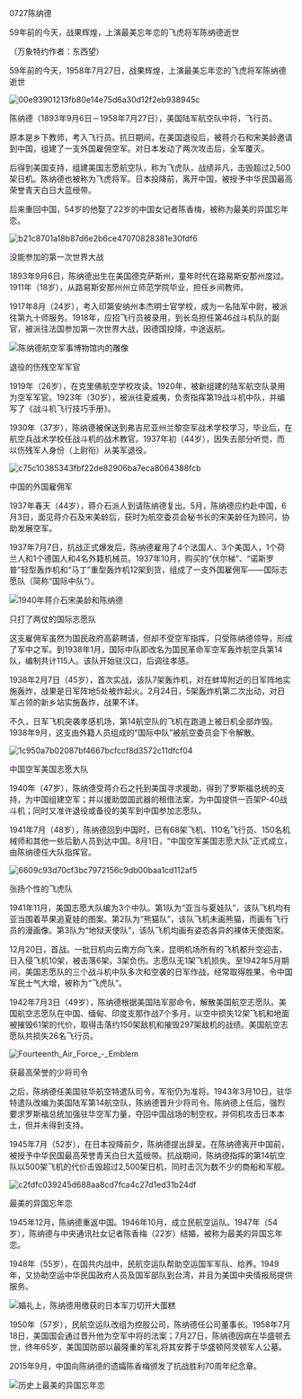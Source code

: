 0727陈纳德



59年前的今天，战果辉煌，上演最美忘年恋的飞虎将军陈纳德逝世

（万象特约作者：东西望）

59年前的今天，1958年7月27日，战果辉煌，上演最美忘年恋的飞虎将军陈纳德逝世

![00e93901213fb80e14e75d6a30d12f2eb938945c](00e93901213fb80e14e75d6a30d12f2eb938945c.jpg)

陈纳德（1893年9月6日－1958年7月27日），美国陆军航空队中将，飞行员。

原本是乡下教师，考入飞行员。抗日期间，在美国退役后，被蒋介石和宋美龄邀请到中国，组建了一支外国雇佣空军。对日本发动了两次攻击后，全军覆灭。

后得到美国支持，组建美国志愿航空队，称为飞虎队，战绩非凡，击毁超过2,500架日机。陈纳德也被称为飞虎将军。日本投降前，离开中国，被授予中华民国最高荣誉青天白日大蓝绶带。

后来重回中国，54岁的他娶了22岁的中国女记者陈香梅，被称为最美的异国忘年恋。

![b21c8701a18b87d6e2b6ce47070828381e30fdf6](b21c8701a18b87d6e2b6ce47070828381e30fdf6.jpg)

没能参加的第一次世界大战

1893年9月6日，陈纳德出生在美国德克萨斯州，童年时代在路易斯安那州度过。1911年（18岁），从路易斯安那州州立师范学院毕业，担任乡间教师。

1917年8月（24岁），考入印第安纳州本杰明士官学校，成为一名陆军中尉，被派往第九十师服务。1918年，应招飞行员被录用，到长岛担任第46战斗机队的副官，被派往法国参加第一次世界大战，因德国投降，中途返航。

![陈纳德航空军事博物馆内的雕像](陈纳德航空军事博物馆内的雕像.jpg)

退役的伤残空军军官

1919年（26岁），在克里佛航空学校攻读。1920年，被新组建的陆军航空队录用为空军军官。1923年（30岁），被派往夏威夷，负责指挥第19战斗机中队，并编写了《战斗机飞行技巧手册》。

1930年（37岁），陈纳德被保送到弗吉尼亚州兰黎空军战术学校学习，毕业后，在航空兵战术学校任战斗机的战术教官。1937年初（44岁），因失去部分听觉，而以伤残军人身份（上尉衔）从美军退役。

![c75c10385343fbf22de82906ba7eca8064388fcb](c75c10385343fbf22de82906ba7eca8064388fcb.jpg)

中国的外国雇佣军

1937年春天（44岁），蒋介石派人到请陈纳德复出。5月，陈纳德应约赴中国，6月3日，面见蒋介石及宋美龄后，获时为航空委员会秘书长的宋美龄任为顾问，协助发展空军。

1937年7月7日，抗战正式爆发后，陈纳德雇用了4个法国人、3个美国人，1个荷兰人和1个德国人和4名外籍机械员。1937年10月，购买的“伏尔梯”、“诺斯罗普”轻型轰炸机和“马丁”重型轰炸机12架到货，组成了一支外国雇佣军——国际志愿队（简称“国际中队”）。

![1940年蒋介石宋美龄和陈纳德](1940年蒋介石宋美龄和陈纳德.gif)

只打了两仗的国际志愿队

这支雇佣军虽然为国民政府高薪聘请，但却不受空军指挥，只受陈纳德领导，形成了军中之军。到1938年1月，国际中队即改名为国民革命军空军轰炸航空兵第14队，编制共计115人。该队开始驻汉口，后调往孝感。

1938年2月7日（45岁），首次实战，该队7架轰炸机，对在蚌埠附近的日军阵地实施轰炸，战果是日军阵地5处被炸起火。2月24日，5架轰炸机第二次出动，对日军占领的新乡站实施轰炸，战果不详。

不久，日军飞机突袭孝感机场，第14航空队的飞机在跑道上被日机全部炸毁。1938年9月，这支由外籍人员组成的“国际中队”被航空委员会下令解散。

![1c950a7b02087bf4667bcfccf8d3572c11dfcf04](1c950a7b02087bf4667bcfccf8d3572c11dfcf04.jpg)

中国空军美国志愿大队

1940年（47岁），陈纳德受蒋介石之托到美国寻求援助，得到了罗斯福总统的支持，为中国组建空军；并以援助盟国武器的租借法案，为中国提供一百架P-40战斗机；同时又准许退役或备役的美军到中国参加志愿队。

1941年7月（48岁），陈纳德回到中国时，已有68架飞机、110名飞行员、150名机械师和其他一些后勤人员到达中国。8月1日，“中国空军美国志愿大队”正式成立，由陈纳德任大队指挥官。

![6609c93d70cf3bc7972156c9db00baa1cd112af5](6609c93d70cf3bc7972156c9db00baa1cd112af5.jpg)

张扬个性的飞虎队

1941年11月，美国志愿大队编为3个中队。第1队为“亚当与夏娃队”，该队飞机均有亚当围着苹果追夏娃的图案。第2队为“熊猫队”，该队飞机未画熊猫，而画有飞行员的漫画像。第3队为“地狱天使队”，该队飞机均画有姿态各异的裸体天使图案。

12月20日，首战。一批日机向云南方向飞来，昆明机场所有的飞机都升空迎击，日入侵飞机10架，被击落6架，3架负伤。志愿队无1架飞机损失。至1942年5月期间，美国志愿队的三个战斗机中队多次和空袭的日军作战，经常取得胜果，令中国军民士气大增，被称为“飞虎队”。

1942年7月3日（49岁），陈纳德根据美国陆军部命令，解散美国航空志愿队。美国航空志愿队在中国、缅甸、印度支那作战7个多月，以空中损失12架飞机和地面被摧毁61架的代价，取得击落约150架敌机和摧毁297架敌机的战绩。美国航空志愿队共损失26名飞行员。

![Fourteenth_Air_Force_-_Emblem](Fourteenth_Air_Force_-_Emblem.png)

获最高荣誉的少将司令

之后，陈纳德任美国驻华航空特遣队司令，军衔仍为准将。1943年3月10日，驻华特遣队改编为美国陆军第14航空队，陈纳德晋升少将司令。陈纳德上任后，强烈要求罗斯福总统加强驻华空军力量，夺回中国战场的制空权，并伺机攻击日本本土，但并未得到支持。

1945年7月（52岁），在日本投降前夕，陈纳德提出辞呈。在陈纳德离开中国前，被授予中华民国最高荣誉青天白日大蓝绶带。抗战期间，陈纳德指挥的第14航空队以500架飞机的代价击毁超过2,500架日机，同时击沉为数不少的商船和军舰。

![c2fdfc039245d688aa8cd7fca4c27d1ed31b24df](c2fdfc039245d688aa8cd7fca4c27d1ed31b24df.jpg)

最美的异国忘年恋

1945年12月，陈纳德重返中国。1946年10月，成立民航空运队。1947年（54岁），陈纳德与中央通讯社女记者陈香梅（22岁）结婚，被称为最美的异国忘年恋。

1948年（55岁），在国共内战中，民航空运队帮助空运国军军队、给养。1949年，又协助空运中华民国政府人员及国军部队到台湾，并且为美国中央情报局提供服务。

![婚礼上，陈纳德用缴获的日本军刀切开大蛋糕](婚礼上，陈纳德用缴获的日本军刀切开大蛋糕.jpg)

1950年（57岁），民航空运队改组为控股公司，陈纳德任公司董事长。1958年7月18日，美国国会通过晋升他为空军中将的法案；7月27日，陈纳德因病在华盛顿去世，终年65岁，美国国防部以最隆重的军礼将其安葬于华盛顿阿灵顿军人公墓。

2015年9月，中国向陈纳德的遗孀陈香梅颁发了抗战胜利70周年纪念章。

![历史上最美的异国忘年恋](历史上最美的异国忘年恋.jpg)




